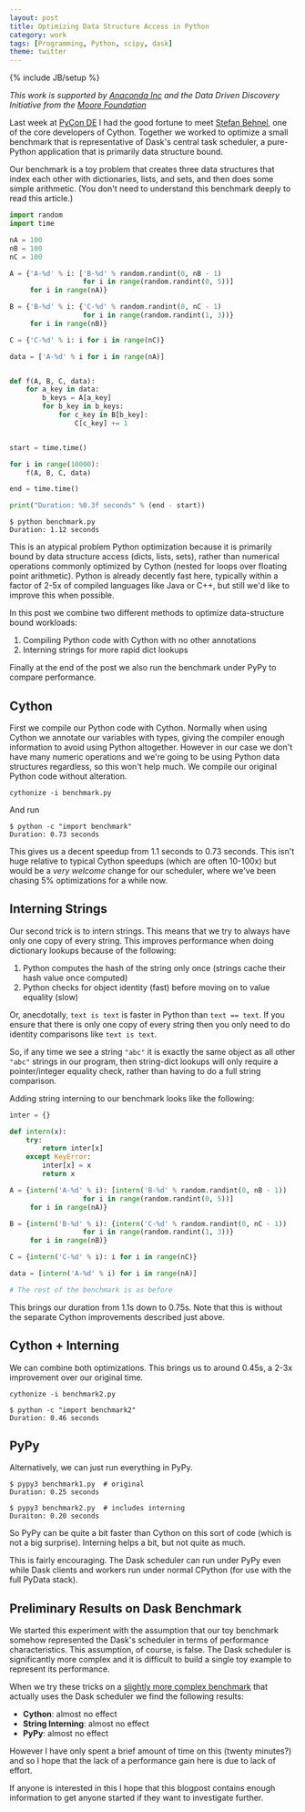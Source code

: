 ```yaml
---
layout: post
title: Optimizing Data Structure Access in Python
category: work
tags: [Programming, Python, scipy, dask]
theme: twitter
---
```


{% include JB/setup %}

*This work is supported by [Anaconda Inc](http://anaconda.com) and the Data
Driven Discovery Initiative from the [Moore Foundation](https://www.moore.org/)*

Last week at [PyCon DE](https://de.pycon.org/) I had the good fortune to meet
[Stefan Behnel](http://www.behnel.de/), one of the core developers of Cython.
Together we worked to optimize a small benchmark that is representative of
Dask's central task scheduler, a pure-Python application that is primarily data
structure bound.

Our benchmark is a toy problem that creates three data structures that index
each other with dictionaries, lists, and sets, and then does some simple
arithmetic. (You don't need to understand this benchmark deeply to read this
article.)

```python
import random
import time

nA = 100
nB = 100
nC = 100

A = {'A-%d' % i: ['B-%d' % random.randint(0, nB - 1)
                  for i in range(random.randint(0, 5))]
     for i in range(nA)}

B = {'B-%d' % i: {'C-%d' % random.randint(0, nC - 1)
                  for i in range(random.randint(1, 3))}
     for i in range(nB)}

C = {'C-%d' % i: i for i in range(nC)}

data = ['A-%d' % i for i in range(nA)]


def f(A, B, C, data):
    for a_key in data:
        b_keys = A[a_key]
        for b_key in b_keys:
            for c_key in B[b_key]:
                C[c_key] += 1


start = time.time()

for i in range(10000):
    f(A, B, C, data)

end = time.time()

print("Duration: %0.3f seconds" % (end - start))
```

```
$ python benchmark.py
Duration: 1.12 seconds
```

This is an atypical problem Python optimization because it is primarily bound
by data structure access (dicts, lists, sets), rather than numerical operations
commonly optimized by Cython (nested for loops over floating point arithmetic).
Python is already decently fast here, typically within a factor of 2-5x of
compiled languages like Java or C++, but still we'd like to improve this when
possible.

In this post we combine two different methods to optimize data-structure bound
workloads:

1.  Compiling Python code with Cython with no other annotations
2.  Interning strings for more rapid dict lookups

Finally at the end of the post we also run the benchmark under PyPy to compare
performance.


Cython
------

First we compile our Python code with Cython.  Normally when using Cython we
annotate our variables with types, giving the compiler enough information
to avoid using Python altogether.  However in our case we don't have many
numeric operations and we're going to be using Python data structures
regardless, so this won't help much.  We compile our original Python code
without alteration.

    cythonize -i benchmark.py

And run

    $ python -c "import benchmark"
    Duration: 0.73 seconds

This gives us a decent speedup from 1.1 seconds to 0.73 seconds.  This isn't
huge relative to typical Cython speedups (which are often 10-100x) but would be
a *very welcome* change for our scheduler, where we've been chasing 5%
optimizations for a while now.


Interning Strings
-----------------

Our second trick is to intern strings.  This means that we try to always have
only one copy of every string.  This improves performance when doing dictionary
lookups because of the following:

1.  Python computes the hash of the string only once (strings cache their hash
    value once computed)
2.  Python checks for object identity (fast) before moving on to value equality
    (slow)

Or, anecdotally, `text is text` is faster in Python than `text == text`.  If
you ensure that there is only one copy of every string then you only need to do
identity comparisons like `text is text`.

So, if any time we see a string `"abc"` it is exactly the same object as all
other `"abc"` strings in our program, then string-dict lookups will only
require a pointer/integer equality check, rather than having to do a full
string comparison.

Adding string interning to our benchmark looks like the following:

```python
inter = {}

def intern(x):
    try:
        return inter[x]
    except KeyError:
        inter[x] = x
        return x

A = {intern('A-%d' % i): [intern('B-%d' % random.randint(0, nB - 1))
                  for i in range(random.randint(0, 5))]
     for i in range(nA)}

B = {intern('B-%d' % i): {intern('C-%d' % random.randint(0, nC - 1))
                  for i in range(random.randint(1, 3))}
     for i in range(nB)}

C = {intern('C-%d' % i): i for i in range(nC)}

data = [intern('A-%d' % i) for i in range(nA)]

# The rest of the benchmark is as before
```

This brings our duration from 1.1s down to 0.75s.  Note that this is without
the separate Cython improvements described just above.


Cython + Interning
------------------

We can combine both optimizations.  This brings us to around 0.45s, a 2-3x
improvement over our original time.

    cythonize -i benchmark2.py

    $ python -c "import benchmark2"
    Duration: 0.46 seconds

PyPy
----

Alternatively, we can just run everything in PyPy.

    $ pypy3 benchmark1.py  # original
    Duration: 0.25 seconds

    $ pypy3 benchmark2.py  # includes interning
    Duraiton: 0.20 seconds

So PyPy can be quite a bit faster than Cython on this sort of code (which is
not a big surprise).  Interning helps a bit, but not quite as much.

This is fairly encouraging.  The Dask scheduler can run under PyPy even while
Dask clients and workers run under normal CPython (for use with the full PyData
stack).

Preliminary Results on Dask Benchmark
-------------------------------------

We started this experiment with the assumption that our toy benchmark somehow
represented the Dask's scheduler in terms of performance characteristics.  This
assumption, of course, is false.  The Dask scheduler is significantly more
complex and it is difficult to build a single toy example to represent its
performance.

When we try these tricks on a [slightly more complex
benchmark](https://gist.github.com/88b3c29e645ba2eae2d079a1de25d266) that
actually uses the Dask scheduler we find the following results:

-  **Cython**: almost no effect
-  **String Interning**: almost no effect
-  **PyPy**: almost no effect

However I have only spent a brief amount of time on this (twenty minutes?) and
so I hope that the lack of a performance gain here is due to lack of effort.

If anyone is interested in this I hope that this blogpost contains enough
information to get anyone started if they want to investigate further.
